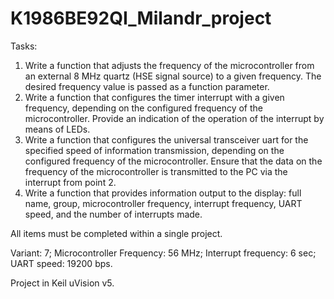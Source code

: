 # K1986BE92QI_Milandr_project

Tasks:

1. Write a function that adjusts the frequency of the microcontroller from an external 8 MHz quartz (HSE signal source) to a given frequency. The desired frequency value is passed as a function parameter.
2. Write a function that configures the timer interrupt with a given frequency, depending on the configured frequency of the microcontroller. Provide an indication of the operation of the interrupt by means of LEDs.
3. Write a function that configures the universal transceiver uart for the specified speed of information transmission, depending on the configured frequency of the microcontroller. Ensure that the data on the frequency of the microcontroller is transmitted to the PC via the interrupt from point 2.
4. Write a function that provides information output to the display: full name, group, microcontroller frequency, interrupt frequency, UART speed, and the number of interrupts made.

All items must be completed within a single project.

Variant: 7;
Microcontroller Frequency: 56 MHz;
Interrupt frequency: 6 sec;
UART speed: 19200 bps.

Project in Keil uVision v5.
